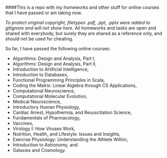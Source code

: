 ####This is a repo with my homeworks and other stuff for online courses that I have passed or am taking now.

*To protect original copyright, filetypes .pdf, .ppt, .pptx were added to gitignore and will not show here.*
All homeworks and tasks are open and shared with everybody, but surely they are shared as a reference only, and should not be used for cheating.

So far, I have passed the following online courses:
- Algorithms: Design and Analysis, Part I,
- Algorithms: Design and Analysis, Part II,
- Introduction to Artificial Intelligence,
- Introduction to Databases,
- Functional Programming Principles in Scala,
- Coding the Matrix: Linear Algebra through CS Applications,
- Computational Neuroscience,
- Computational Molecular Evolution,
- Medical Neuroscience,
- Introductory Human Physiology,
- Cardiac Arrest, Hypothermia, and Resuscitation Science,
- Fundamentals of Pharmacology,
- Vaccines,
- Virology I: How Viruses Work,
- Nutrition, Health, and Lifestyle: Issues and Insights,
- Exercise Physiology: Understanding the Athlete Within,
- Introduction to Astronomy, and
- Galaxies and Cosmology.
